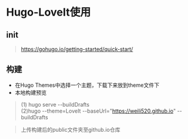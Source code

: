 # Hugo-LoveIt使用

## init 

> https://gohugo.io/getting-started/quick-start/

## 构建

* 在Hugo Themes中选择一个主题，下载下来放到theme文件下
* 本地构建预览

> (1) hugo serve --buildDrafts <br/>(2)hugo --theme=LoveIt --baseUrl="https://weili520.github.io" --buildDrafts

> 上传构建后的public文件夹至github.io仓库